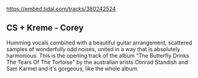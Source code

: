 https://embed.tidal.com/tracks/380242524

## CS + Kreme - Corey

Humming vocals combined with a beautiful guitar arrangement, scattered samples
of wonderfully odd noises, united in a way that is absolutely harmonious. This
is the opening track of the album "The Butterfly Drinks The Tears Of The
Tortoise" by the australian arists Conrad Standish and Sam Karmel and it's
gorgeous, like the whole album.
